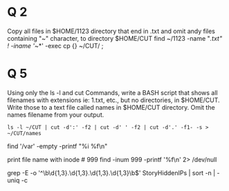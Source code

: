 
# Q 2 
  Copy all files in $HOME/1123 directory that end in .txt and omit andy files containing "~" character, to directory $HOME/CUT
    find ~/1123 -name "*.txt" ! -iname '*~*' -exec cp {} ~/CUT/ \;

# Q 5
  
  Using only the ls -l and cut Commands, write a BASH script that shows all filenames with extensions ie: 1.txt, etc., but no directories, in $HOME/CUT.
  Write those to a text file called names in $HOME/CUT directory.
  Omit the names filename from your output.

    ls -l ~/CUT | cut -d':' -f2 | cut -d' ' -f2 | cut -d'.' -f1- -s > ~/CUT/names
    
find '/var' -empty -printf "%i %f\n"


print file name with inode # 999
find -inum 999 -printf '%f\n' 2> /dev/null

grep -E -o '^\b\d{1,3}\.\d{1,3}\.\d{1,3}\.\d{1,3}\b$' StoryHiddenIPs | sort -n | -uniq -c 
